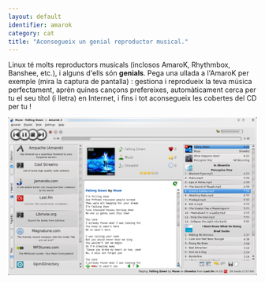 ```yaml
---
layout: default
identifier: amarok
category: cat
title: "Aconsegueix un genial reproductor musical."
---
```


Linux té molts reproductors musicals (inclosos AmaroK, Rhythmbox, 
Banshee, etc.), i alguns d'ells són <b>genials</b>. Pega una ullada a 
l'AmaroK per exemple (mira la captura de pantalla) : gestiona i 
reprodueix la teva música perfectament, aprèn quines cançons 
prefereixes, automàticament cerca per tu el seu títol (i lletra) en 
Internet, i fins i tot aconsegueix les cobertes del CD per tu !

<img src="/img/amarok.png" />




